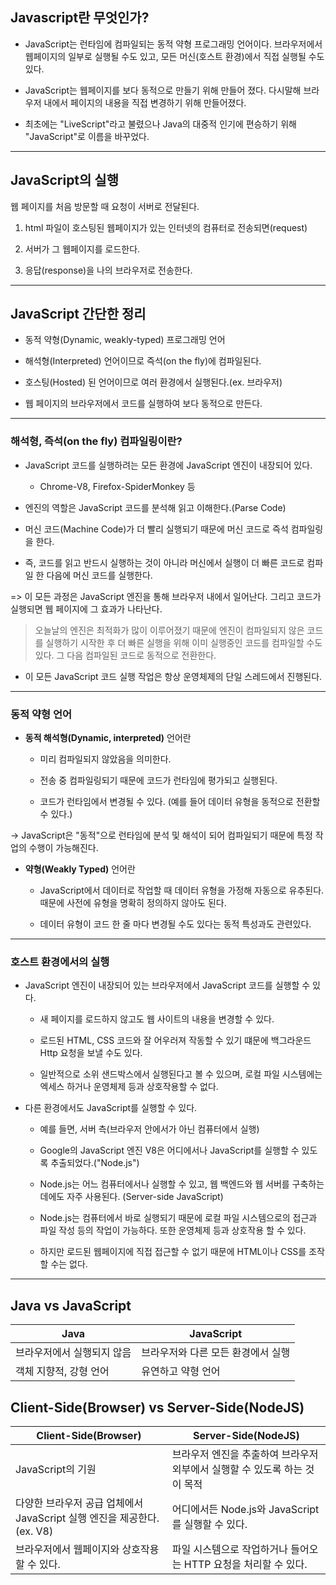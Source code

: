 ## Javascript란 무엇인가?

- JavaScript는 런타임에 컴파일되는 동적 약형 프로그래밍 언어이다. 브라우저에서 웹페이지의 일부로 실행될 수도 있고, 모든 머신(호스트 환경)에서 직접 실행될 수도 있다.

- JavaScript는 웹페이지를 보다 동적으로 만들기 위해 만들어 졌다. 다시말해 브라우저 내에서 페이지의 내용을 직접 변경하기 위해 만들어졌다.

- 최초에는 "LiveScript"라고 불렸으나 Java의 대중적 인기에 편승하기 위해 "JavaScript"로 이름을 바꾸었다.

---

## JavaScript의 실행

웹 페이지를 처음 방문할 때 요청이 서버로 전달된다.

1. html 파일이 호스팅된 웹페이지가 있는 인터넷의 컴퓨터로 전송되면(request)

2. 서버가 그 웹페이지를 로드한다.

3. 응답(response)을 나의 브라우저로 전송한다.

---

## JavaScript 간단한 정리

- 동적 약형(Dynamic, weakly-typed) 프로그래밍 언어

- 해석형(Interpreted) 언어이므로 즉석(on the fly)에 컴파일된다.

- 호스팅(Hosted) 된 언어이므로 여러 환경에서 실행된다.(ex. 브라우저)

- 웹 페이지의 브라우저에서 코드를 실행하여 보다 동적으로 만든다.

---

### 해석형, 즉석(on the fly) 컴파일링이란?

- JavaScript 코드를 실행하려는 모든 환경에 JavaScript 엔진이 내장되어 있다.

  - Chrome-V8, Firefox-SpiderMonkey 등

- 엔진의 역할은 JavaScript 코드를 분석해 읽고 이해한다.(Parse Code)

- 머신 코드(Machine Code)가 더 빨리 실행되기 때문에 머신 코드로 즉석 컴파일링을 한다.

- 즉, 코드를 읽고 반드시 실행하는 것이 아니라 머신에서 실행이 더 빠른 코드로 컴파일 한 다음에 머신 코드를 실행한다.

=> 이 모든 과정은 JavaScript 엔진을 통해 브라우저 내에서 일어난다. 그리고 코드가 실행되면 웹 페이지에 그 효과가 나타난다.

> 오늘날의 엔진은 최적화가 많이 이루어졌기 때문에 엔진이 컴파일되지 않은 코드를 실행하기 시작한 후 더 빠른 실행을 위해 이미 실행중인 코드를 컴파일할 수도 있다. 그 다음 컴파일된 코드로 동적으로 전환한다.

- 이 모든 JavaScript 코드 실행 작업은 항상 운영체제의 단일 스레드에서 진행된다.

---

### 동적 약형 언어

- **동적 해석형(Dynamic, interpreted)** 언어란

  - 미리 컴파일되지 않았음을 의미한다.

  - 전송 중 컴파일링되기 때문에 코드가 런타임에 평가되고 실행된다.

  - 코드가 런타임에서 변경될 수 있다. (예를 들어 데이터 유형을 동적으로 전환할 수 있다.)

-> JavaScript은 "동적"으로 런타임에 분석 및 해석이 되어 컴파일되기 때문에 특정 작업의 수행이 가능해진다.

- **약형(Weakly Typed)** 언어란

  - JavaScript에서 데이터로 작업할 때 데이터 유형을 가정해 자동으로 유추된다. 때문에 사전에 유형을 명확히 정의하지 않아도 된다.

  - 데이터 유형이 코드 한 줄 마다 변경될 수도 있다는 동적 특성과도 관련있다.

---

### 호스트 환경에서의 실행

- JavaScript 엔진이 내장되어 있는 브라우저에서 JavaScript 코드를 실행할 수 있다.

  - 새 페이지를 로드하지 않고도 웹 사이트의 내용을 변경할 수 있다.

  - 로드된 HTML, CSS 코드와 잘 어우러져 작동할 수 있기 떄문에 백그라운드 Http 요청을 보낼 수도 있다.

  - 일반적으로 소위 샌드박스에서 실행된다고 볼 수 있으며, 로컬 파일 시스템에는 엑세스 하거나 운영체제 등과 상호작용할 수 없다.

- 다른 환경에서도 JavaScript를 실행할 수 있다.

  - 예를 들면, 서버 측(브라우저 안에서가 아닌 컴퓨터에서 실행)

  - Google의 JavaScript 엔진 V8은 어디에서나 JavaScript를 실행할 수 있도록 추출되었다.("Node.js")

  - Node.js는 어느 컴퓨터에서나 실행할 수 있고, 웹 백엔드와 웹 서버를 구축하는 데에도 자주 사용된다. (Server-side JavaScript)

  - Node.js는 컴퓨터에서 바로 실행되기 때문에 로컬 파일 시스템으로의 접근과 파일 작성 등의 작업이 가능하다. 또한 운영체제 등과 상호작용 할 수 있다.

  - 하지만 로드된 웹페이지에 직접 접근할 수 없기 때문에 HTML이나 CSS를 조작할 수는 없다.

---

## Java vs JavaScript

| Java                       | JavaScript                         |
| -------------------------- | ---------------------------------- |
| 브라우저에서 실행되지 않음 | 브라우저와 다른 모든 환경에서 실행 |
| 객체 지향적, 강형 언어     | 유연하고 약형 언어                 |

## Client-Side(Browser) vs Server-Side(NodeJS)

| Client-Side(Browser)                                                   | Server-Side(NodeJS)                                                        |
| ---------------------------------------------------------------------- | -------------------------------------------------------------------------- |
| JavaScript의 기원                                                      | 브라우저 엔진을 추출하여 브라우저 외부에서 실행할 수 있도록 하는 것이 목적 |
| 다양한 브라우저 공급 업체에서 JavaScript 실행 엔진을 제공한다.(ex. V8) | 어디에서든 Node.js와 JavaScript를 실행할 수 있다.                          |
| 브라우저에서 웹페이지와 상호작용 할 수 있다.                           | 파일 시스템으로 작업하거나 들어오는 HTTP 요청을 처리할 수 있다.            |
